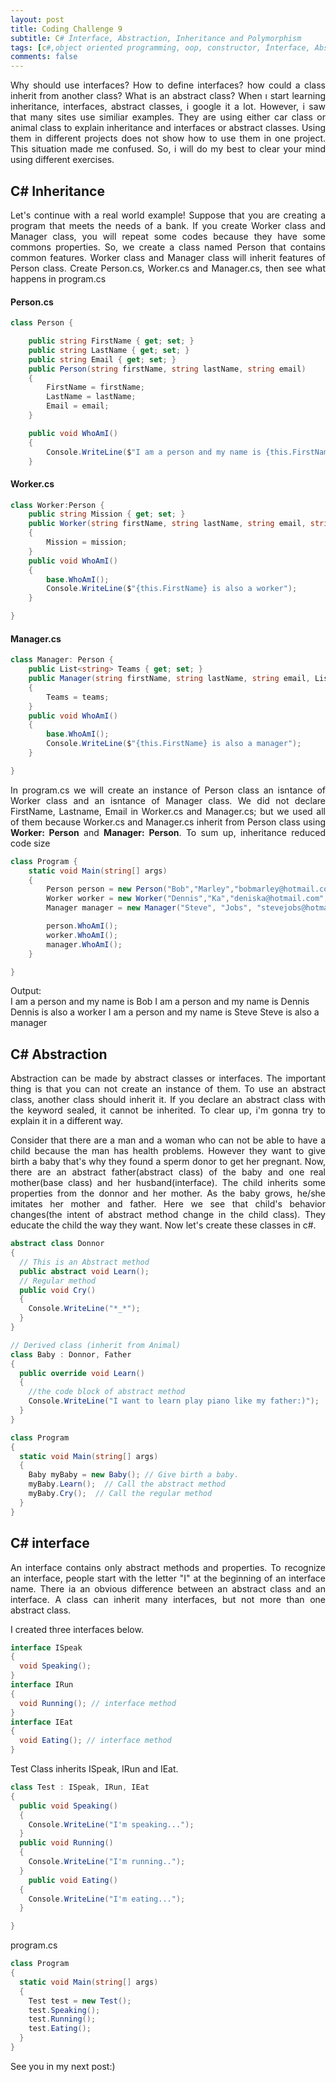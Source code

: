 ```yaml
---
layout: post
title: Coding Challenge 9
subtitle: C# İnterface, Abstraction, Inheritance and Polymorphism
tags: [c#,object oriented programming, oop, constructor, İnterface, Abstract, İnheritance, Polymorphism]
comments: false
---
```


<p style='text-align: justify;'>
Why should use interfaces? How to define interfaces? how could a class inherit from another class? What is an abstract class? When ı start learning inheritance, interfaces, abstract classes, i google it a lot. However, i saw that many sites use similiar examples. They are using either car class or animal class to explain inheritance and interfaces or abstract classes. Using them in different projects does not show how to use them in one project. This situation made me confused. So, i will do my best to clear your mind using different exercises.</p>

## C# Inheritance

<p style='text-align: justify;'>
Let's continue with a real world example! Suppose that you are creating a program that meets the needs of a bank. If you create  Worker class and Manager class, you will repeat some codes because they have some commons properties. So, we create a class named Person that contains common features. Worker class and Manager class will inherit features of Person class. Create Person.cs, Worker.cs and Manager.cs, then see what happens in program.cs </p>

#### Person.cs

```c#
class Person {

    public string FirstName { get; set; }
    public string LastName { get; set; }
    public string Email { get; set; }
    public Person(string firstName, string lastName, string email)
    {
        FirstName = firstName;
        LastName = lastName;
        Email = email;
    }

    public void WhoAmI()
    {
        Console.WriteLine($"I am a person and my name is {this.FirstName}");
    }
```
#### Worker.cs

```c#
class Worker:Person {
    public string Mission { get; set; }
    public Worker(string firstName, string lastName, string email, string mission ) : base(firstName, lastName, email)
    {
        Mission = mission;
    }
    public void WhoAmI()
    {
        base.WhoAmI();
        Console.WriteLine($"{this.FirstName} is also a worker");
    }

}

```

#### Manager.cs

```c#
class Manager: Person {
    public List<string> Teams { get; set; }
    public Manager(string firstName, string lastName, string email, List<string> teams) : base(firstName, lastName, email)
    {
        Teams = teams;
    }
    public void WhoAmI()
    {
        base.WhoAmI();
        Console.WriteLine($"{this.FirstName} is also a manager");
    }

}
```
<p style='text-align: justify;'>
In program.cs we will create an instance of Person class an isntance of Worker class and an isntance of Manager class.  We did not declare FirstName, Lastname, Email in Worker.cs and Manager.cs; but we used all of them because Worker.cs and Manager.cs inherit from Person class using <b>Worker: Person</b> and <b>Manager: Person</b>. To sum up, inheritance reduced code size</p>

```c#
class Program {
    static void Main(string[] args)
    {
        Person person = new Person("Bob","Marley","bobmarley@hotmail.com");
        Worker worker = new Worker("Dennis","Ka","deniska@hotmail.com","Cleaning");
        Manager manager = new Manager("Steve", "Jobs", "stevejobs@hotmail.com",new List<string>{ "It","HR"} );

        person.WhoAmI();
        worker.WhoAmI();
        manager.WhoAmI();
    }

}
```

Output:<br>
I am a person and my name is Bob
I am a person and my name is Dennis
Dennis is also a worker
I am a person and my name is Steve
Steve is also a manager
 
## C# Abstraction
<p style='text-align: justify;'>
Abstraction can be made by abstract classes or interfaces. The important thing is that you can not create an instance of them. To use an abstract class, another class should inherit it. If you declare an abstract class with the keyword sealed, it cannot be inherited. To clear up, i'm gonna try to explain it in a different way.<p>
<p style='text-align: justify;'>
Consider that there are a man and a woman who can not be able to have a child because the man has health problems. However they want to give birth a baby that's why they found a sperm donor to get her pregnant. Now, there are an abstract father(abstract class) of the baby and one real mother(base class) and her husband(interface). The child inherits some properties from the donnor and her mother. As the baby grows, he/she imitates her mother and father. Here we see that child's behavior changes(the intent of abstract method change in the child class). They educate the child the way they want. Now let's create these classes in c#.
</p>

```c#
abstract class Donnor
{
  // This is an Abstract method
  public abstract void Learn();
  // Regular method
  public void Cry()
  {
    Console.WriteLine("*_*");
  }
}

// Derived class (inherit from Animal)
class Baby : Donnor, Father
{
  public override void Learn()
  {
    //the code block of abstract method
    Console.WriteLine("I want to learn play piano like my father:)");
  }
}

class Program
{
  static void Main(string[] args)
  {
    Baby myBaby = new Baby(); // Give birth a baby.
    myBaby.Learn();  // Call the abstract method
    myBaby.Cry();  // Call the regular method
  }
}

```

## C# interface
<p style='text-align: justify;'>
An interface contains only abstract methods and properties. To recognize an interface, people start with the letter "I" at the beginning of an interface name. There ia an obvious difference between an abstract class and an interface. A class can inherit many interfaces, but not more than one abstract class.</p>
I created three interfaces below.

```c#
interface ISpeak 
{
  void Speaking(); 
}
interface IRun 
{
  void Running(); // interface method
}
interface IEat 
{
  void Eating(); // interface method
}
```
Test Class inherits ISpeak, IRun and IEat. 
```c#
class Test : ISpeak, IRun, IEat 
{
  public void Speaking() 
  {
    Console.WriteLine("I'm speaking...");
  }
  public void Running() 
  {
    Console.WriteLine("I'm running..");
  }
    public void Eating() 
  {
    Console.WriteLine("I'm eating...");
  }

}
```
program.cs
```c#
class Program 
{
  static void Main(string[] args)
  {
    Test test = new Test();
    test.Speaking();
    test.Running();
    test.Eating();
  }
}
```

See you in my next post:)